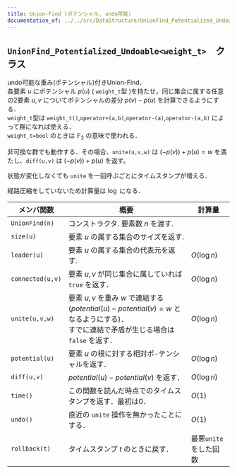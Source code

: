 ```yaml
---
title: Union-Find (ポテンシャル, undo可能)
documentation_of: ../../src/DataStructure/UnionFind_Potentialized_Undoable.hpp
---
```

 
## `UnionFind_Potentialized_Undoable<weight_t>`　クラス
undo可能な重み(ポテンシャル)付きUnion-Find．\
各要素 $u$ にポテンシャル $p(u)$ ( `weight_t`型 )を持たせ，同じ集合に属する任意の2要素 $u,v$ についてポテンシャルの差分 $p(v)-p(u)$ を計算できるようにする．\
`weight_t`型は `weight_t()`,`operator+(a,b)`,`operator-(a)`,`operator-(a,b)` によって群になれば使える．\
`weight_t=bool` のときは $\mathbb{F}_2$ の意味で使われる．

非可換な群でも動作する．その場合、`unite(u,v,w)` は $(-p(v)) + p(u) = w$ を満たし、`diff(u,v)` は $(-p(v)) + p(u)$ を返す。

状態が変化しなくても `unite` を一回呼ぶごとにタイムスタンプが増える．

経路圧縮をしていないため計算量は $\log$ になる．

|メンバ関数|概要|計算量|
|---|---|---|
|`UnionFind(n)`|コンストラクタ. 要素数 $n$ を渡す.||
|`size(u)`|要素 $u$ の属する集合のサイズを返す.||
|`leader(u)`|要素 $u$ の属する集合の代表元を返す.|$O(\log n)$|
|`connected(u,v)`|要素 $u,v$ が同じ集合に属していれば `true` を返す．|$O(\log n)$|
|`unite(u,v,w)`|要素 $u,v$ を重み $w$ で連結する ($potential(u) - potential(v) = w$ となるようにする)．<br> すでに連結で矛盾が生じる場合は `false` を返す． |$O(\log n)$|
|`potential(u)`|要素 $u$ の根に対する相対ポ-テンシャルを返す． |$O(\log n)$|
|`diff(u,v)`| $potential(u) - potential(v)$ を返す． |$O(\log n)$|
|`time()`|この関数を読んだ時点でのタイムスタンプを返す．最初は0．|$O(1)$|
|`undo()`|直近の `unite` 操作を無かったことにする．|$O(1)$|
|`rollback(t)`| タイムスタンプ $t$ のときに戻す． |最悪`unite`をした回数|
